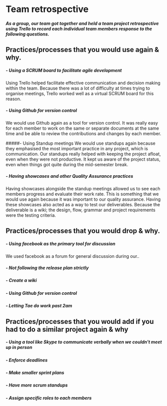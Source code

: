 # Team retrospective

##### As a group, our team got together and held a team project retrospective using Trello to record each individual team members response to the following questions.

## Practices/processes that you would use again & why.

##### - Using a SCRUM board to facilitate agile development
Using Trello helped facilitate effective communication and decision making within the team. Because there was a lot of difficulty at times trying to organise meetings, Trello worked well as a virtual SCRUM board for this reason.

##### - Using Github for version control
We would use Github again as a tool for version control. It was really easy for each member to work on the same or separate documents at the same time and be able to review the contributions and changes by each member.

#####- Using Standup meetings
We would use standups again because they emphasised the most important practice in any project, which is communication. Our standups really helped with keeping the project afloat, even when they were not productive. It kept us aware of the project status, even when things got quite during the mid-semester break.

##### - Having showcases and other Quality Assurance practices
Having showcases alongside the standup meetings allowed us to see each members progress and evaluate their work rate. This is something that we would use again because it was important to our quality assurance. Having these showcases also acted as a way to test our deliverables. Because the deliverable is a wiki; the design, flow, grammar and project requirements were the testing criteria.

## Practices/processes that you would drop & why.

##### - Using facebook as the primary tool for discussion
We used facebook as a forum for general discussion during our..

##### - Not following the release plan strictly

##### - Create a wiki

##### - Using Github for version control

##### - Letting Tae do work past 2am


## Practices/processes that you would add if you had to do a similar project again & why

##### - Using a tool like Skype to communicate verbally when we couldn't meet up in person

##### - Enforce deadlines

##### - Make smaller sprint plans 

##### - Have more scrum standups

##### - Assign specific roles to each members
